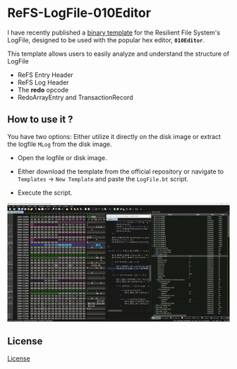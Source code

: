 # ReFS-LogFile-010Editor

I have recently published a [binary template](https://www.sweetscape.com/010editor/repository/templates/file_info.php?file=LogFile.bt) for the Resilient File System's LogFile, designed to be used with the popular hex editor, **`010Editor`**.

 This template allows users to easily analyze and understand the structure of LogFile

- ReFS Entry Header
- ReFS Log Header
- The **redo** opcode
- RedoArrayEntry and TransactionRecord

## How to use it ?

You have two options: Either utilize it directly on the disk image or extract the logfile `MLog` from the disk image.
  
- Open the logfile or disk image.

- Either download the template from the official repository or navigate to `Templates` -> `New Template` and paste the `LogFile.bt` script.

- Execute the script.

![alt text](assests/image.png)


## License 

[License](LICENSE)